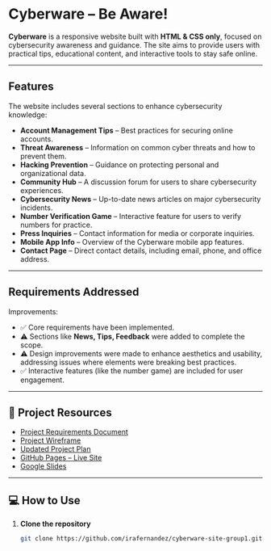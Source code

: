 # Cyberware – Be Aware!  

**Cyberware** is a responsive website built with **HTML & CSS only**, focused on cybersecurity awareness and guidance. The site aims to provide users with practical tips, educational content, and interactive tools to stay safe online.

---

##  Features

The website includes several sections to enhance cybersecurity knowledge:

- **Account Management Tips** – Best practices for securing online accounts.  
- **Threat Awareness** – Information on common cyber threats and how to prevent them.  
- **Hacking Prevention** – Guidance on protecting personal and organizational data.  
- **Community Hub** – A discussion forum for users to share cybersecurity experiences.  
- **Cybersecurity News** – Up-to-date news articles on major cybersecurity incidents.  
- **Number Verification Game** – Interactive feature for users to verify numbers for practice.  
- **Press Inquiries** – Contact information for media or corporate inquiries.  
- **Mobile App Info** – Overview of the Cyberware mobile app features.  
- **Contact Page** – Direct contact details, including email, phone, and office address.

---

##  Requirements Addressed

Improvements:  
- ✅ Core requirements have been implemented.  
- ⚠️ Sections like **News, Tips, Feedback** were added to complete the scope.  
- ⚠️ Design improvements were made to enhance aesthetics and usability, addressing issues where elements were breaking best practices.  
- ✅ Interactive features (like the number game) are included for user engagement.  

---

## 📂 Project Resources

- [Project Requirements Document](https://docs.google.com/document/d/1b5YzSub_7prcHJglPcaWfGlTA-dnl21rVAI7yqoyYZI/edit?tab=t.0#heading=h.c5rb2h1vy80b)  
- [Project Wireframe](https://app.moqups.com/l6F9mHaOxIySCm5dO2sxKgt2JHFgCfaM/view/page/aa4c7dde7)  
- [Updated Project Plan](https://docs.google.com/spreadsheets/d/1qsOMo-69kGqXebhjhPJhy-dsE7AL5YhDMsydsLwKsy8/edit?gid=2069078818#gid=2069078818)  
- [GitHub Pages – Live Site](https://github.com/irafernandez/cyberware-site-group1.git)  
- [Google Slides]([https://github.com/irafernandez/cyberware-site-group1.git](https://docs.google.com/presentation/d/17qNFdhBjdxMp4kymVADnWPAHBq8zZ6l0z9hDDrePQ80/edit?slide=id.g348a1341a9f_0_886#slide=id.g348a1341a9f_0_886))  
---

## 💻 How to Use

1. **Clone the repository**  
   ```bash
   git clone https://github.com/irafernandez/cyberware-site-group1.git

